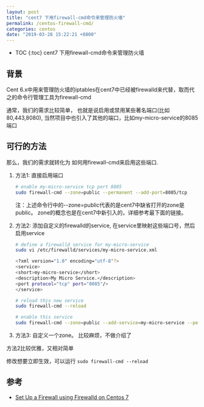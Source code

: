 ```yaml
---
layout: post
title: "cent7 下用firewall-cmd命令来管理防火墙"
permalink: /centos-firewall-cmd/
categories: centos
date: "2019-03-28 15:22:21 +0800"
---
```


* TOC
{:toc}
cent7 下用firewall-cmd命令来管理防火墙

## 背景

Cent 6.x中用来管理防火墙的iptables在cent7中已经被firewalld来代替，取而代之的命令行管理工具为firewall-cmd

通常，我们的需求比较简单， 也就是说启用或禁用某些著名端口(比如80,443,8080), 当然项目中也引入了其他的端口，比如my-micro-service的8085端口

## 可行的方法

那么，我们的需求就转化为 如何用firewall-cmd来启用这些端口.

1. 方法1: 直接启用端口

    ```bash
    # enable my-micro-service tcp port 8085
    sudo firewall-cmd --zone=public --permanent --add-port=8085/tcp
    ```

    注：上述命令行中的--zone=public代表的是cent7中缺省打开的zone是public。 zone的概念也是在cent7中新引入的，详细参考最下面的链接。
2. 方法2: 添加自定义的firewalld的service, 在service里映射这些端口号，然后启用service

    ```bash
    # define a firewalld service for my-micro-service
    sudo vi /etc/firewalld/services/my-micro-service.xml
    
    <?xml version="1.0" encoding="utf-8"?>
    <service>
    <short>my-micro-service</short>
    <description>My Micro Service.</description>
    <port protocol="tcp" port="8085"/>
    </service>
    
    # reload this new service
    sudo firewall-cmd --reload
    
    # enable this service
    sudo firewall-cmd --zone=public --add-service=my-micro-service --permanent
    ```
3. 方法3: 自定义一个zone。 比较麻烦，不做介绍了

方法2比较优雅，又相对简单

修改想要立即生效，可以运行 ```sudo firewall-cmd --reload```

## 参考

* [Set Up a Firewall using Firewalld on Centos 7](https://www.digitalocean.com/community/tutorials/how-to-set-up-a-firewall-using-firewalld-on-centos-7)
